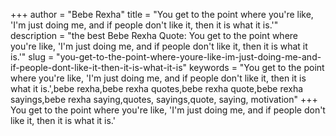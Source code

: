 +++
author = "Bebe Rexha"
title = "You get to the point where you're like, 'I'm just doing me, and if people don't like it, then it is what it is.'"
description = "the best Bebe Rexha Quote: You get to the point where you're like, 'I'm just doing me, and if people don't like it, then it is what it is.'"
slug = "you-get-to-the-point-where-youre-like-im-just-doing-me-and-if-people-dont-like-it-then-it-is-what-it-is"
keywords = "You get to the point where you're like, 'I'm just doing me, and if people don't like it, then it is what it is.',bebe rexha,bebe rexha quotes,bebe rexha quote,bebe rexha sayings,bebe rexha saying,quotes, sayings,quote, saying, motivation"
+++
You get to the point where you're like, 'I'm just doing me, and if people don't like it, then it is what it is.'
